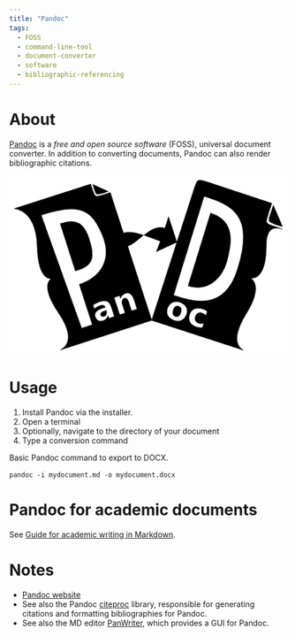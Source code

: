 ```yaml
---
title: "Pandoc"
tags:
  - FOSS
  - command-line-tool
  - document-converter
  - software
  - bibliographic-referencing
---
```


# About 

[Pandoc](https://pandoc.org/) is a *free and open source software* (FOSS), universal document converter. 
In addition to converting documents, Pandoc can also render bibliographic citations. 

![Pandoc|250](XIMG/logos/pandoc.png)
# Usage 
 
1. Install Pandoc via the installer.  
2. Open a terminal 
3. Optionally, navigate to the directory of your document
4. Type a conversion command 

Basic Pandoc command to export to DOCX.  
```
pandoc -i mydocument.md -o mydocument.docx 
```

# Pandoc for academic documents 

See [Guide for academic writing in Markdown](My%20Articles/Guide%20for%20academic%20writing%20in%20Markdown.md). 

# Notes 
- [Pandoc website](https://pandoc.org/)
- See also the Pandoc [citeproc](https://github.com/jgm/citeproc) library, responsible for generating citations and formatting bibliographies for Pandoc. 
- See also the MD editor [PanWriter](PanWriter.md), which provides a GUI for Pandoc. 